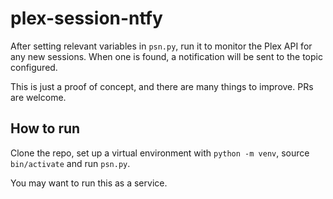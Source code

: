 # plex-session-ntfy

After setting relevant variables in `psn.py`, run it to monitor the Plex
API for any new sessions. When one is found, a notification will be sent
to the topic configured.

This is just a proof of concept, and there are many things to improve.
PRs are welcome.

## How to run

Clone the repo, set up a virtual environment with `python -m venv`,
source `bin/activate` and run `psn.py`.

You may want to run this as a service.
